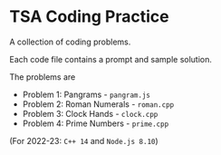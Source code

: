 # TSA Coding Practice

A collection of coding problems.

Each code file contains a prompt and sample solution.

The problems are 
- Problem 1: Pangrams - `pangram.js`
- Problem 2: Roman Numerals - `roman.cpp`
- Problem 3: Clock Hands - `clock.cpp`
- Problem 4: Prime Numbers - `prime.cpp`

(For 2022-23: `C++ 14` and `Node.js 8.10`)